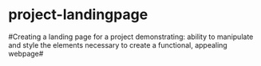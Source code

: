 # project-landingpage

#Creating a landing page for a project demonstrating: ability to manipulate and style the elements necessary to create a functional, appealing webpage# 